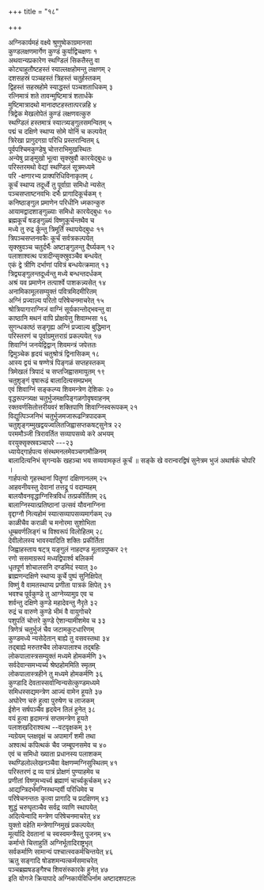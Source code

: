 +++
title = "१८"

+++
   
अग्निकार्यमहं वक्ष्ये श्रुणुष्वेकाग्रमानसा  
कुण्डलक्षणमार्गेण कुण्डं कुर्याद्विचक्षणः १  
अथवान्यप्रकारेण स्थण्डिलं सिकतैस्तु वा  
कोट्याहुतौष्टहस्तं स्याल्लक्षहोमन्तु लक्षणम् २  
दशसहस्रं पञ्चहस्तं त्रिहस्तं चतुर्हस्तकम्  
द्विहस्तं सहस्रहोमे स्याद्धस्तं पञ्चशताधिकम् ३  
रत्निमात्रं शते तावन्मुष्टिमात्रं शतार्धके  
मुष्टिमात्रादथो मानादष्टहस्तात्परन्नहि ४  
त्रिद्वेक मेखलोपेतं कुण्डं लक्षणवत्कुरु  
स्थण्डिलं हस्तमात्रं स्यात्त्र्यङ्गुलसमन्वितम् ५  
पद्मं च दक्षिणे स्थाप्य सोमे योनिं च कल्पयेत्  
त्रिरेखा प्रागुदगग्रा परिधि प्रस्तरान्वितम् ६  
पूर्वपश्चिमकुण्डेषु चोत्तराभिमुखस्थितः  
अन्येषु प्राङ्मुखो भूत्वा सृक्स्रुवौ कारयेद्बुधः ७  
परिस्तरमथो वेद्यां स्थण्डिलं सूत्रमध्यमे  
परि -क्षणारभ्य प्राक्परिधिविनाकृतम् ८  
कूर्चं स्थाप्य तदूर्ध्वे तु पूर्वाग्रा समिधो न्यसेत्  
पञ्चसप्ताष्टनवभिः दर्भैः प्रागादिकूर्चकम् ९  
कनिष्ठाङ्गुल प्रमाणेन परिधीनि ध्मकान्कुरु  
आयामद्वादशाङ्गुळ्याः समिधो कारयेद्बुधः १०  
ब्रह्मकूर्चं षडङ्गुळ्यं विष्णुकूर्चन्तथैव च  
मध्ये तु रुद्र र्कून्तु त्रिमूर्तिं स्थापयेद्बुधः ११  
त्रिपञ्चसप्तनवकैः कूर्चं सर्वत्रकल्पयेत्  
सृक्स्रुवञ्च चतुर्दर्भैः अष्टाङ्गुलन्तु दैर्घ्यकम् १२  
पलाशाश्वत्थ पत्रादीन्सृक्स्रुवञ्चैव बन्धयेत्  
एकं द्वे त्रीणि दर्भाणां पवित्रं बन्धयेत्क्रमात् १३  
त्रिद्व्यङ्गुलन्तदूर्ध्वन्तु मध्ये बन्धन्तदर्धकम्  
अश्रं यव प्रमाणेन तत्पार्श्वे पाशकन्न्यसेत् १४  
अनामिकामूलसम्युक्तं पवित्रमिदमीरितम्  
अग्निं प्रज्वाल्य परितो परिषेचनमाचरेत् १५  
श्रोत्रियागाराग्निजं वाग्निं सूर्यकान्तोद्भवन्तु वा  
काष्ठानि मथनं वापि प्रोक्षयेत्तु शिवाम्भसा १६  
सुगन्धकाष्ठं सङ्गृह्य अग्निं प्रज्वाल्य बुद्धिमान्  
परिस्तरणं च पूर्वाग्रमुत्तराग्रं प्रकल्पयेत् १७  
शिवाग्निं जनयेद्विद्वान् शिवमन्त्रं जपेत्ततः  
द्विमुञ्चेक हृदयं चतुश्रोत्रं द्विनासिकम् १८  
आस्य द्वयं च षण्णेत्रं पिङ्गळं सप्तहस्तकम्  
त्रिमेखलं त्रिपादं च सप्तजिह्वासमायुतम् १९  
चतुशृङ्गं वृषारूढं बालादित्यसमप्रभम्  
एवं शिवाग्निं सङ्कल्प्य शिवमन्त्रेण देशिकः २०  
वृद्धरूपन्त्र्यक्ष चतुर्भुजमक्षपिङ्गळगोवृषवाहनम्  
रक्तवर्णसितोत्तरीयवरं शक्तिपाणि शिवाग्निस्वरूपकम् २१  
विद्युत्पिञ्जनिभं चतुर्भुजमजारूढन्त्रिपादकम्  
चतुशृङ्गम्मुखद्वयज्वलितजिह्वासप्तकषट्सुनेत्र २२  
परममौञ्जी त्रिरावर्तित सव्यापसव्ये करे अभयम्  
वरयुक्सृक्स्रवञ्चापरे ---२३  
ध्यायेद्गार्हपत्य संस्थमनलमेवञ्चगामौळिनम्   
बालादित्यनिभं सृगन्यके खहञ्चा भय सव्यवामकृतं कूर्चं ॥ सङ्के खे वरान्वरद्विषं सुनेत्रम भुजं अथार्षकं चोपरि ।  
गार्हपत्यो गृहस्थानां पितॄणां दक्षिणानलम् २५  
आहवनीयस्तु देवानां तत्तद्रू पं वदाम्यहम्  
बालयौवनवृद्धाग्निस्त्रिविधं तत्प्रकीर्तितम् २६  
बालाग्निस्यात्प्रतिष्ठानां उत्सवं यौवनाग्निना  
वृद्दाग्नौ नित्यहोमं स्यात्सव्यापसव्यमार्गकम् २७  
काळीचैव कराळी च मनोरमा सुशोभिता  
धूम्म्रवर्णलिङ्गं च विश्वरूपं विलोहितम् २८  
देवीलोलस्य भावस्यादिति शक्तिः प्रकीर्तिता  
जिह्वाहस्ताय षट्त्र् यङ्गुलं नाहदण्ड मूलाग्रपुष्कर २९  
रणो ससमाग्ररूपं मध्यद्विपार्श्व बलिकर्म  
धृतपूर्ण शोचालसनि दण्डमिदं स्यात् ३०  
ब्राह्मणन्दक्षिणे स्थाप्य कूर्चे पुष्पं सुनिक्षिपेत्  
विष्णुं वै वामतस्थाप्य प्रणीता पात्रकं क्षिपेत् ३१  
भवश्च पूर्वकुण्डे तु आग्नेय्यामुग्र एव च  
शर्वन्तु दक्षिणे कुण्डे महादेवन्तु नैरृते ३२  
रुद्रं च वारुणे कुण्डे भीमं वै वायुगोचरे  
पशुपतिं चोत्तरे कुण्डे ऐशान्यामीशमेव च ३३  
त्रिणेत्रं चतुर्भुजं चैव जटामकुटधारिणम्  
कुण्डमध्ये न्यसेदेतान् बाह्ये तु वसवस्तथा ३४  
तद्बाह्ये मरुतश्चैव लोकपालाश्च तद्बहिः  
लोकपालास्त्रसम्युक्तं मध्यमे होमकर्मणि ३५  
सर्वदेवान्समभ्यर्च्य श्रेष्ठहोममिति स्मृतम्  
लोकपालास्त्रहीने तु मध्यमे होमकर्मणि ३६  
कुण्डादि देवतास्सर्वान्विन्यसेत्कुण्डमध्यमे  
समिधस्सद्यमन्त्रेण आज्यं वामेन हूयते ३७  
अघोरेण चरुं हुत्वा पुरुषेण च लाजकम्  
ईशेन सर्षपञ्चैव हृदयेन तिलं हुनेत् ३८  
वयं हुत्वा हृदामन्त्रं सप्तमन्त्रेण हूयते  
पलाशखदिराश्वत्थ --वटवृक्षकम् ३९  
न्यग्रेयम् प्लक्षवृक्षं च अपामार्गं शमी तथा  
अश्वत्थं कपित्थकं चैव जम्बूपनसमेव च ४०  
एवं च समिधो ख्याता प्रधानस्य पलाशकम्  
स्थण्डिलोल्लेखनञ्चैवा वेक्षणम्मग्निसुस्थितम् ४१  
परिस्तरणं द्र व्य पात्रं प्रोक्षणं पुण्याहमेव च  
प्रणीतां विष्णुमभ्यर्च्य ब्रह्माणं चार्च्यकूर्चकम् ४२  
आद्यन्त्रिदर्भमग्निस्थन्दर्वी परिधिमेव च  
परिषेचनन्ततः कृत्वा प्रागादि च प्रदक्षिणम् ४३  
शुद्धं चरुघृतञ्चैव सर्वद्र व्याणि स्थापयेत्  
अदित्येन्वादि मन्त्रेण परिषेचनमाचरेत् ४४  
युक्तो वहेति मन्त्रेणाग्निमुखं प्रकल्पयेत्  
मूर्त्यादि देवतानां च स्वस्वमन्त्रैस्तु पूजनम् ४५  
कर्मान्ते चित्ताहुतिं अग्निर्भूतादिराष्ट्रभृत्  
सर्वकर्माणि सामान्यं पश्चात्स्वकर्मचिन्तयेत् ४६  
ऋतु सङ्गादि षोडशमन्यत्कर्मसमाचरेत्  
पञ्चब्रह्मषडङ्गैश्च शिवसंस्कारके हुनेत् ४७  
इति योगजे क्रियापादे अग्निकार्यविधिर्नाम अष्टादशपटलः
